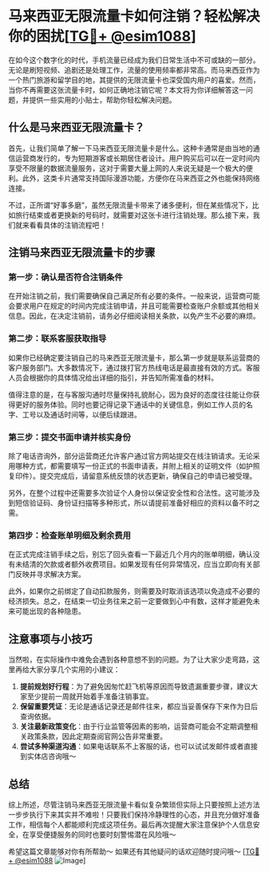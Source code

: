 # 马来西亚无限流量卡如何注销？轻松解决你的困扰[[TG💪+ @esim1088](https://t.me/s/esim1088)]

在如今这个数字化的时代，手机流量已经成为我们日常生活中不可或缺的一部分。无论是刷短视频、追剧还是处理工作，流量的使用频率都非常高。而马来西亚作为一个热门旅游和留学目的地，其提供的无限流量卡也深受国内用户的喜爱。然而，当你不再需要这张流量卡时，如何正确地注销它呢？本文将为你详细解答这一问题，并提供一些实用的小贴士，帮助你轻松解决问题。

## 什么是马来西亚无限流量卡？

首先，让我们简单了解一下马来西亚无限流量卡是什么。这种卡通常是由当地的通信运营商发行的，专为短期游客或长期居住者设计。用户购买后可以在一定时间内享受不限量的数据流量服务，这对于需要大量上网的人来说无疑是一个极大的便利。此外，这类卡片通常支持国际漫游功能，方便你在马来西亚之外也能保持网络连接。

不过，正所谓“好事多磨”，虽然无限流量卡带来了诸多便利，但在某些情况下，比如旅行结束或者更换新的号码时，就需要对这张卡进行注销处理。那么接下来，我们就来看看具体的注销流程吧！

## 注销马来西亚无限流量卡的步骤

### 第一步：确认是否符合注销条件

在开始注销之前，我们需要确保自己满足所有必要的条件。一般来说，运营商可能会要求用户在规定的时间内完成注销申请，并且可能需要检查账户余额或其他相关信息。因此，在决定注销前，请务必仔细阅读相关条款，以免产生不必要的麻烦。

### 第二步：联系客服获取指导

如果你已经确定要注销自己的马来西亚无限流量卡，那么第一步就是联系运营商的客户服务部门。大多数情况下，通过拨打官方热线电话是最直接有效的方式。客服人员会根据你的具体情况给出详细的指引，并告知所需准备的材料。

值得注意的是，在与客服沟通时尽量保持礼貌耐心，因为良好的态度往往能让你获得更好的服务体验。同时也要记得记录下通话中的关键信息，例如工作人员的名字、工号以及通话时间等，以便后续跟进。

### 第三步：提交书面申请并核实身份

除了电话咨询外，部分运营商还允许客户通过官方网站提交在线注销请求。无论采用哪种方式，都需要填写一份正式的书面申请表，并附上相关的证明文件（如护照复印件）。提交完成后，请留意系统反馈的状态更新，确保自己的申请已被受理。

另外，在整个过程中还需要多次验证个人身份以保证安全性和合法性。这可能涉及到短信验证码、身份证扫描等多种形式，所以请提前准备好相应的资料以备不时之需。

### 第四步：检查账单明细及剩余费用

在正式完成注销手续之后，别忘了回头查看一下最近几个月内的账单明细，确认没有未结清的欠款或者额外收费项目。如果发现有任何异常情况，应当立即向有关部门反映并寻求解决方案。

此外，如果你之前绑定了自动扣款服务，则需要及时取消该选项以免造成不必要的经济损失。总之，在结束一切业务往来之前一定要做到心中有数，这样才能避免未来可能出现的各种隐患。

## 注意事项与小技巧

当然啦，在实际操作中难免会遇到各种意想不到的问题。为了让大家少走弯路，这里再给大家分享几个实用的小建议：

1. **提前规划好行程**：为了避免因匆忙赶飞机等原因而导致遗漏重要步骤，建议大家至少提前一周就开始着手准备注销事宜。
2. **保留重要凭证**：无论是通话记录还是邮件往来，都应当妥善保存下来作为日后查询依据。
3. **关注最新政策变化**：由于行业监管等因素的影响，运营商可能会不定期调整相关政策条款，因此定期查阅官网公告非常重要。
4. **尝试多种渠道沟通**：如果电话联系不上客服的话，也可以试试发邮件或者直接到实体店咨询哦～

## 总结

综上所述，尽管注销马来西亚无限流量卡看似复杂繁琐但实际上只要按照上述方法一步步执行下来其实并不难啦！只要我们保持冷静理性的心态，并且充分做好准备工作，相信每个人都能顺利完成这项任务。最后再次提醒大家注意保护个人信息安全，在享受便捷服务的同时也要时刻警惕潜在风险哦～

希望这篇文章能够对你有所帮助～ 如果还有其他疑问的话欢迎随时提问哦～ [[TG💪+ @esim1088](https://t.me/s/esim1088) ![Image](https://i.postimg.cc/4NQfJmqS/Snipaste-2025-05-13-00-14-12.png)]